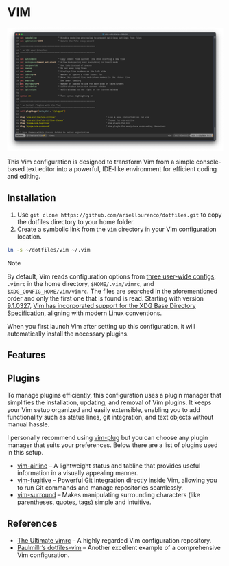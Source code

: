 # VIM

![Vim screenshot](../assets/vim.png)

This Vim configuration is designed to transform Vim from a simple console-based text editor into a powerful, IDE-like environment for efficient coding and editing.

## Installation

1. Use `git clone https://github.com/ariellourenco/dotfiles.git` to copy the dotfiles directory to your home folder.
2. Create a symbolic link from the `vim` directory in your Vim configuration location.

```bash
ln -s ~/dotfiles/vim ~/.vim
```

> [!NOTE]
> By default, Vim reads configuration options from [three user-wide configs](https://github.com/vim/vim/blob/master/runtime/doc/starting.txt): `.vimrc` in the home directory, `$HOME/.vim/vimrc`, and `$XDG_CONFIG_HOME/vim/vimrc`. The files are searched in the aforementioned order and only the first one that is found is read. Starting with version [9.1.0327](https://github.com/vim/vim/commit/c9df1fb35a1866901c32df37dd39c8b39dbdb64a), [Vim has incorporated support for the XDG Base Directory Specification](https://github.com/vim/vim/pull/14182), aligning with modern Linux conventions.

When you first launch Vim after setting up this configuration, it will automatically install the necessary plugins.

## Features

## Plugins

To manage plugins efficiently, this configuration uses a plugin manager that simplifies the installation, updating, and removal of Vim plugins. It keeps your Vim setup organized and easily extensible, enabling you to add functionality such as status lines, git integration, and text objects without manual hassle.

I personally recommend using [vim-plug](https://github.com/junegunn/vim-plug) but you can choose any plugin manager that suits your preferences. Below there are a list of plugins used in this setup.

- [vim-airline](https://github.com/vim-airline/vim-airline) – A lightweight status and tabline that provides useful information in a visually appealing manner.
- [vim-fugitive](https://github.com/tpope/vim-fugitive) – Powerful Git integration directly inside Vim, allowing you to run Git commands and manage repositories seamlessly.
- [vim-surround](https://github.com/tpope/vim-surround) – Makes manipulating surrounding characters (like parentheses, quotes, tags) simple and intuitive.

## References

- [The Ultimate vimrc](https://github.com/amix/vimrc/tree/master) – A highly regarded Vim configuration repository.
- [Paulmillr’s dotfiles-vim](https://github.com/paulmillr/dotfiles-vim/blob/master/vimrc) – Another excellent example of a comprehensive Vim configuration.
